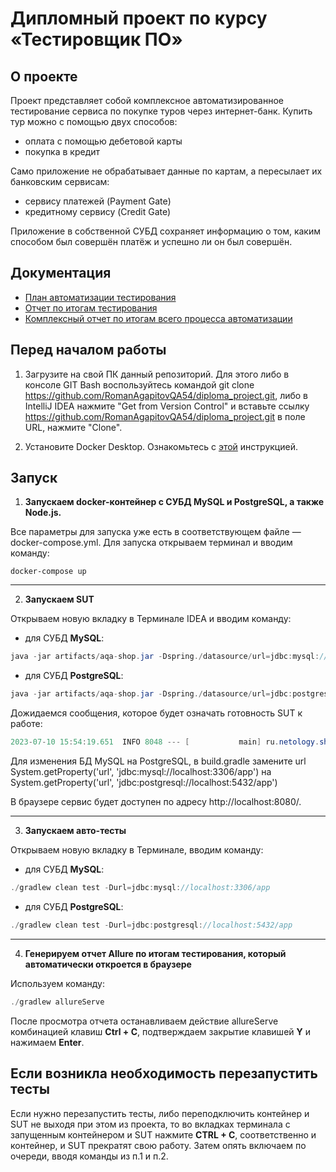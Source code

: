 # Дипломный проект по курсу «Тестировщик ПО»
## О проекте

Проект представляет собой комплексное автоматизированное тестирование сервиса по покупке туров через интернет-банк. Купить тур можно с помощью двух способов:
- оплата с помощью дебетовой карты
- покупка в кредит

Само приложение не обрабатывает данные по картам, а пересылает их банковским сервисам:
- сервису платежей (Payment Gate)
- кредитному сервису (Credit Gate)

Приложение в собственной СУБД сохраняет информацию о том, каким способом был совершён платёж и успешно ли он был совершён.

## Документация

- [План автоматизации тестирования](https://github.com/RomanAgapitovQA54/diploma_project/blob/main/documents/Plan.md)
- [Отчет по итогам тестирования](https://github.com/RomanAgapitovQA54/diploma_project/blob/main/documents/Report.md)
- [Комплексный отчет по итогам всего процесса автоматизации](https://github.com/RomanAgapitovQA54/diploma_project/blob/main/documents/Summary.md)

## **Перед началом работы**
1. Загрузите на свой ПК данный репозиторий. Для этого либо в консоле GIT Bash воспользуйтесь командой git clone https://github.com/RomanAgapitovQA54/diploma_project.git, либо в IntelliJ IDEA нажмите "Get from Version Control" и вставьте ссылку https://github.com/RomanAgapitovQA54/diploma_project.git в поле URL, нажмите "Clone".

2. Установите Docker Desktop. Ознакомьтесь с [этой](https://github.com/docker/docs/blob/main/desktop/install/windows-install.md) инструкцией.

## **Запуск**
1. **Запускаем docker-контейнер с СУБД MySQL и PostgreSQL, а также Node.js.**

Все параметры для запуска уже есть в соответствующем файле — docker-compose.yml. Для запуска открываем терминал и вводим команду:
```
docker-compose up
```

---------

2. **Запускаем SUT**

Открываем новую вкладку в Терминале IDEA и вводим команду:
- для СУБД **MySQL**:
```java
java -jar artifacts/aqa-shop.jar -Dspring./datasource/url=jdbc:mysql://localhost:3306/app

```
- для СУБД **PostgreSQL**:
```java
java -jar artifacts/aqa-shop.jar -Dspring./datasource/url=jdbc:postgresql://localhost:5432/app
```
Дожидаемся сообщения, которое будет означать готовность SUT к работе:
```java
2023-07-10 15:54:19.651  INFO 8048 --- [           main] ru.netology.shop.ShopApplication         : Started ShopApplication in 27.642 seconds (JVM running for 30.377)

```

Для изменения БД MySQL на PostgreSQL, в build.gradle замените url System.getProperty('url', 'jdbc:mysql://localhost:3306/app') на System.getProperty('url', 'jdbc:postgresql://localhost:5432/app')

В браузере сервис будет доступен по адресу http://localhost:8080/.

---------

3. **Запускаем авто-тесты**

Открываем новую вкладку в Терминале, вводим команду:
- для СУБД **MySQL**:
```java
./gradlew clean test -Durl=jdbc:mysql://localhost:3306/app
```
- для СУБД **PostgreSQL**:
```java
./gradlew clean test -Durl=jdbc:postgresql://localhost:5432/app
```
---------

4. **Генерируем отчет Allure по итогам тестирования, который автоматически откроется в браузере**

Используем команду:
```java
./gradlew allureServe
```
После просмотра отчета останавливаем действие allureServe комбинацией клавиш **Ctrl + C**, подтверждаем закрытие клавишей **Y** и нажимаем **Enter**.

## **Если возникла необходимость перезапустить тесты**
Если нужно перезапустить тесты, либо переподключить контейнер и SUT не выходя при этом из проекта, то во вкладках терминала с запущенным контейнером 
и SUT нажмите **CTRL + C**, соответственно и контейнер, и SUT прекратят свою работу. Затем опять включаем по очереди, вводя команды из п.1 и п.2.
